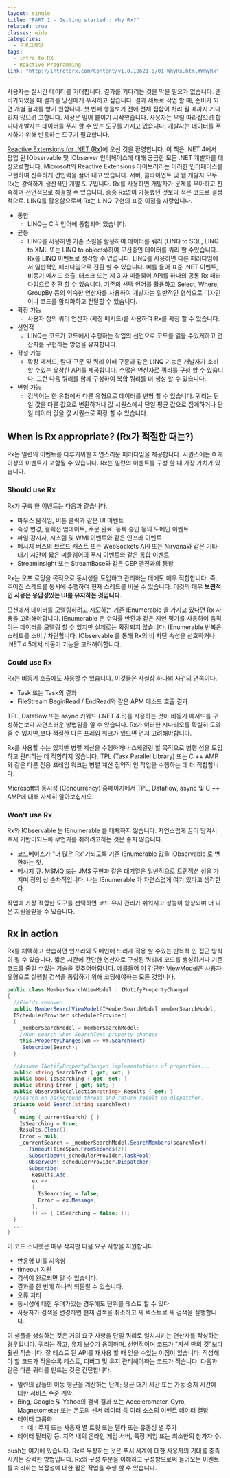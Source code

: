 ```yaml
---
layout: single
title: "PART 1 - Getting started : Why Rx?"
related: true
classes: wide
categories: 
  - 프로그래밍
tags:
  - intro to RX
  - Reactive Programming
link: "http://introtorx.com/Content/v1.0.10621.0/01_WhyRx.html#WhyRx"
---
```


사용자는 실시간 데이터를 기대합니다. 결과를 기다리는 것을 막을 필요가 없습니다. 준비가되었을 때 결과를 당신에게 푸시하고 싶습니다. 결과 세트로 작업 할 때, 준비가 되면 개별 결과를 받기 원합니다. 첫 번째 행을보기 전에 전체 집합이 처리 될 때까지 기다리지 않으려 고합니다. 세상은 밀어 붙이기 시작했습니다. 사용자는 우릴 따라잡으려 합니다개발자는 데이터를 푸시 할 수 있는 도구를 가지고 있습니다. 개발자는 데이터를 푸시하기 위해 반응하는 도구가 필요합니다.

[Reactive Extensions for .NET (Rx)](https://docs.microsoft.com/en-us/previous-versions/dotnet/reactive-extensions/hh242985(v=vs.103))에 오신 것을 환영합니다. 이 책은 .NET 4에서 팝업 된 IObservable <T> 및 IObserver <T> 인터페이스에 대해 궁금한 모든 .NET 개발자를 대상으로합니다. Microsoft의 Reactive Extensions 라이브러리는 이러한 인터페이스를 구현하여 신속하게 견인력을 끌어 내고 있습니다. 서버, 클라이언트 및 웹 개발자 모두. Rx는 강력하게 생산적인 개발 도구입니다. Rx를 사용하면 개발자가 문제를 우아하고 친숙하며 선언적으로 해결할 수 있습니다. 종종 Rx없이 가능했던 것보다 적은 코드로 결정적으로. LINQ를 활용함으로써 Rx는 LINQ 구현의 표준 이점을 자랑합니다.

* 통합
  * LINQ는 C # 언어에 통합되어 있습니다.
* 균등
  * LINQ를 사용하면 기존 스킬을 활용하여 데이터를 쿼리 (LINQ to SQL, LINQ to XML 또는 LINQ to objects)하여 모션중인 데이터를 쿼리 할 수 ​​있습니다. Rx를 LINQ 이벤트로 생각할 수 있습니다. LINQ를 사용하면 다른 패러다임에서 일반적인 패러다임으로 전환 할 수 있습니다. 예를 들어 표준 .NET 이벤트, 비동기 메서드 호출, 태스크 또는 제 3 자 미들웨어 API를 하나의 공통 Rx 패러다임으로 전환 할 수 있습니다. 기존의 선택 언어를 활용하고 Select, Where, GroupBy 등의 익숙한 연산자를 사용하여 개발자는 일반적인 형식으로 디자인이나 코드를 합리화하고 전달할 수 있습니다.
* 확장 가능
  * 사용자 정의 쿼리 연산자 (확장 메서드)를 사용하여 Rx를 확장 할 수 있습니다.
* 선언적
  * LINQ는 코드가 코드에서 수행하는 작업의 선언으로 코드를 읽을 수있게하고 연산자를 구현하는 방법을 유지합니다.
* 작성 가능
  * 확장 메서드, 람다 구문 및 쿼리 이해 구문과 같은 LINQ 기능은 개발자가 소비 할 수있는 유창한 API를 제공합니다. 수많은 연산자로 쿼리를 구성 할 수 있습니다. 그런 다음 쿼리를 함께 구성하여 복합 쿼리를 더 생성 할 수 있습니다.
* 변형 가능
  * 검색어는 한 유형에서 다른 유형으로 데이터를 변형 할 수 있습니다. 쿼리는 단일 값을 다른 값으로 변환하거나 값 시퀀스에서 단일 평균 값으로 집계하거나 단일 데이터 값을 값 시퀀스로 확장 할 수 있습니다.

## When is Rx appropriate? (Rx가 적절한 때는?)
Rx는 일련의 이벤트를 다루기위한 자연스러운 패러다임을 제공합니다. 시퀀스에는 0 개 이상의 이벤트가 포함될 수 있습니다. Rx는 일련의 이벤트를 구성 할 때 가장 가치가 있습니다.

### Should use Rx
Rx가 구축 한 이벤트는 다음과 같습니다.
* 마우스 움직임, 버튼 클릭과 같은 UI 이벤트
* 속성 변경, 컬렉션 업데이트, 주문 완료, 등록 승인 등의 도메인 이벤트
* 파일 감시자, 시스템 및 WMI 이벤트와 같은 인프라 이벤트
* 메시지 버스의 브로드 캐스트 또는 WebSockets API 또는 Nirvana와 같은 기타 대기 시간이 짧은 미들웨어의 푸시 이벤트와 같은 통합 이벤트
* StreamInsight 또는 StreamBase와 같은 CEP 엔진과의 통합

Rx는 오프 로딩을 목적으로 동시성을 도입하고 관리하는 데에도 매우 적합합니다. 즉, 주어진 스레드를 동시에 수행하여 현재 스레드를 비울 수 있습니다. 이것의 매우 **보편적 인 사용은 응답성있는 UI를 유지하는 것입니다.**

모션에서 데이터를 모델링하려고 시도하는 기존 IEnumerable <T>을 가지고 있다면 Rx 사용을 고려해야합니다. IEnumerable <T>은 수익률 반환과 같은 지연 평가를 사용하여 움직이는 데이터를 모델링 할 수 있지만 실제로는 확장되지 않습니다. IEnumerable <T> 반복은 스레드를 소비 / 차단합니다. IObservable <T>를 통해 Rx의 비 차단 속성을 선호하거나 .NET 4.5에서 비동기 기능을 고려해야합니다.

### Could use Rx
Rx는 비동기 호출에도 사용할 수 있습니다. 이것들은 사실상 하나의 사건의 연속이다.
* Task 또는 Task<T>의 결과 
* FileStream BeginRead / EndRead와 같은 APM 메소드 호출 결과

TPL, Dataflow 또는 async 키워드 (.NET 4.5)를 사용하는 것이 비동기 메서드를 구성하는보다 자연스러운 방법임을 알 수 있습니다. Rx가 이러한 시나리오를 확실히 도와 줄 수 있지만,보다 적절한 다른 프레임 워크가 있으면 먼저 고려해야합니다.

Rx를 사용할 수는 있지만 병렬 계산을 수행하거나 스케일링 할 목적으로 병행 성을 도입하고 관리하는 데 적합하지 않습니다. TPL (Task Parallel Library) 또는 C ++ AMP와 같은 다른 전용 프레임 워크는 병렬 계산 집약적 인 작업을 수행하는 데 더 적합합니다.

Microsoft의 동시성 (Concurrency) 홈페이지에서 TPL, Dataflow, async 및 C ++ AMP에 대해 자세히 알아보십시오.

### Won't use Rx
Rx와 IObservable <T>는 IEnumerable <T>를 대체하지 않습니다. 자연스럽게 끌어 당겨서 푸시 기반이되도록 무언가를 취하려고하는 것은 좋지 않습니다.
* 코드베이스가 "더 많은 Rx"가되도록 기존 IEnumerable <T> 값을 IObservable <T>로 변환하는 짓.
* 메시지 큐. MSMQ 또는 JMS 구현과 같은 대기열은 일반적으로 트랜잭션 성을 가지며 정의 상 순차적입니다. 나는 IEnumerable <T>가 자연스럽게 여기 있다고 생각한다.

작업에 가장 적합한 도구를 선택하면 코드 유지 관리가 쉬워지고 성능이 향상되며 더 나은 지원을받을 수 있습니다.

## Rx in action
Rx를 채택하고 학습하면 인프라와 도메인에 느리게 적용 할 수있는 반복적 인 접근 방식이 될 수 있습니다. 짧은 시간에 간단한 연산자로 구성된 쿼리에 코드를 생성하거나 기존 코드를 줄일 수있는 기술을 갖추어야합니다. 예를들어 이 간단한 ViewModel은 사용자 유형으로 실행될 검색을 통합하기 위해 코딩해야하는 모든 것입니다.
``` csharp
public class MemberSearchViewModel : INotifyPropertyChanged
{
  //Fields removed...
  public MemberSearchViewModel(IMemberSearchModel memberSearchModel,
  ISchedulerProvider schedulerProvider)
  {
    _memberSearchModel = memberSearchModel;
    //Run search when SearchText property changes
    this.PropertyChanges(vm => vm.SearchText)
    .Subscribe(Search);
  }

  //Assume INotifyPropertyChanged implementations of properties...
  public string SearchText { get; set; }
  public bool IsSearching { get; set; }
  public string Error { get; set; }
  public ObservableCollection<string> Results { get; }
  //Search on background thread and return result on dispatcher.
  private void Search(string searchText)
  {
    using (_currentSearch) { }
    IsSearching = true;
    Results.Clear();
    Error = null;
    _currentSearch = _memberSearchModel.SearchMembers(searchText)
      .Timeout(TimeSpan.FromSeconds(2))
      .SubscribeOn(_schedulerProvider.TaskPool)
      .ObserveOn(_schedulerProvider.Dispatcher)
      .Subscribe(
        Results.Add,
        ex =>
        {
          IsSearching = false;
          Error = ex.Message;
        },
        () => { IsSearching = false; });
  }
  ...
}
```
이 코드 스니펫은 매우 작지만 다음 요구 사항을 지원합니다.
* 반응형 UI를 지속함
* timeout 지원
* 검색이 완료되면 알 수 있습니다.
* 결과를 한 번에 하나씩 되돌릴 수 있습니다.
* 오류 처리
* 동시성에 대한 우려가있는 경우에도 단위를 테스트 할 수 있다
* 사용자가 검색을 변경하면 현재 검색을 취소하고 새 텍스트로 새 검색을 실행합니다.

이 샘플을 생성하는 것은 거의 요구 사항을 단일 쿼리로 일치시키는 연산자를 작성하는 경우입니다. 쿼리는 작고, 유지 보수가 용이하며, 선언적이며 코드가 "자신 만의 것"보다 훨씬 적습니다. 잘 테스트 된 API를 재사용 할 때 얻을 수있는 이점이 있습니다. 작성해야 할 코드가 적을수록 테스트, 디버그 및 유지 관리해야하는 코드가 적습니다. 다음과 같은 다른 쿼리를 만드는 것은 간단합니다.

* 일련의 값들의 이동 평균을 계산하는 단계; 평균 대기 시간 또는 가동 중지 시간에 대한 서비스 수준 계약.
* Bing, Google 및 Yahoo의 검색 결과 또는 Accelerometer, Gyro, Magnetometer 또는 온도의 센서 데이터 등 여러 소스의 이벤트 데이터 결합
* 데이터 그룹화
  * 예 : 주제 또는 사용자 별 트윗 또는 델타 또는 유동성 별 주가
* 데이터 필터링 등. 지역 내의 온라인 게임 서버, 특정 게임 또는 최소한의 참가자 수.

push는 여기에 있습니다. Rx로 무장하는 것은 푸시 세계에 대한 사용자의 기대를 충족시키는 강력한 방법입니다. Rx의 구성 부분을 이해하고 구성함으로써 들어오는 이벤트를 처리하는 복잡성에 대한 짧은 작업을 수행 할 수 있습니다.